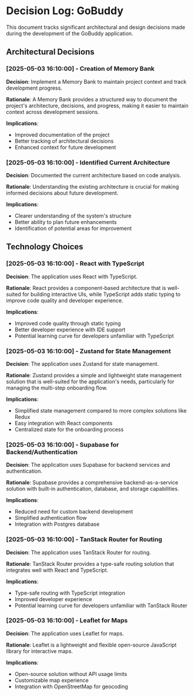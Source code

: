 # Decision Log: GoBuddy

This document tracks significant architectural and design decisions made during the development of the GoBuddy application.

## Architectural Decisions

### [2025-05-03 16:10:00] - Creation of Memory Bank

**Decision**: Implement a Memory Bank to maintain project context and track development progress.

**Rationale**: A Memory Bank provides a structured way to document the project's architecture, decisions, and progress, making it easier to maintain context across development sessions.

**Implications**:

- Improved documentation of the project
- Better tracking of architectural decisions
- Enhanced context for future development

### [2025-05-03 16:10:00] - Identified Current Architecture

**Decision**: Documented the current architecture based on code analysis.

**Rationale**: Understanding the existing architecture is crucial for making informed decisions about future development.

**Implications**:

- Clearer understanding of the system's structure
- Better ability to plan future enhancements
- Identification of potential areas for improvement

## Technology Choices

### [2025-05-03 16:10:00] - React with TypeScript

**Decision**: The application uses React with TypeScript.

**Rationale**: React provides a component-based architecture that is well-suited for building interactive UIs, while TypeScript adds static typing to improve code quality and developer experience.

**Implications**:

- Improved code quality through static typing
- Better developer experience with IDE support
- Potential learning curve for developers unfamiliar with TypeScript

### [2025-05-03 16:10:00] - Zustand for State Management

**Decision**: The application uses Zustand for state management.

**Rationale**: Zustand provides a simple and lightweight state management solution that is well-suited for the application's needs, particularly for managing the multi-step onboarding flow.

**Implications**:

- Simplified state management compared to more complex solutions like Redux
- Easy integration with React components
- Centralized state for the onboarding process

### [2025-05-03 16:10:00] - Supabase for Backend/Authentication

**Decision**: The application uses Supabase for backend services and authentication.

**Rationale**: Supabase provides a comprehensive backend-as-a-service solution with built-in authentication, database, and storage capabilities.

**Implications**:

- Reduced need for custom backend development
- Simplified authentication flow
- Integration with Postgres database

### [2025-05-03 16:10:00] - TanStack Router for Routing

**Decision**: The application uses TanStack Router for routing.

**Rationale**: TanStack Router provides a type-safe routing solution that integrates well with React and TypeScript.

**Implications**:

- Type-safe routing with TypeScript integration
- Improved developer experience
- Potential learning curve for developers unfamiliar with TanStack Router

### [2025-05-03 16:10:00] - Leaflet for Maps

**Decision**: The application uses Leaflet for maps.

**Rationale**: Leaflet is a lightweight and flexible open-source JavaScript library for interactive maps.

**Implications**:

- Open-source solution without API usage limits
- Customizable map experience
- Integration with OpenStreetMap for geocoding
